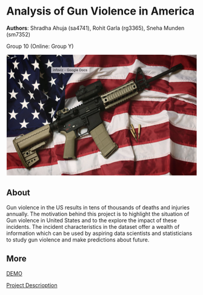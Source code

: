 # Analysis of Gun Violence in America
**Authors**: Shradha Ahuja (sa4741), Rohit Garla (rg3365), Sneha Munden (sm7352)

Group 10 (Online: Group Y) 

![Screenhot](screenshot.png)


## About
Gun violence in the US results in tens of thousands of deaths and injuries annually. The
motivation behind this project is to highlight the situation of Gun violence in United States and to
the explore the impact of these incidents. The incident characteristics in the dataset offer a
wealth of information which can be used by aspiring data scientists and statisticians to study
gun violence and make predictions about future.

## More
[DEMO](https://nyu-vis-fall2018.github.io/Analysis-of-Gun-Violence-in-America/)

[Project Descrioption](Analysis_of_Gun_Violence_in_America.pdf)
